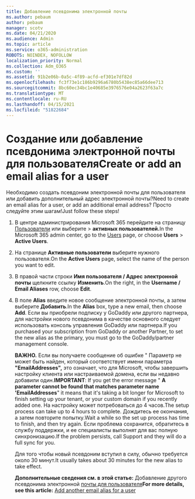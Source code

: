 ```yaml
---
title: Добавление псевдонима электронной почты
ms.author: pebaum
author: pebaum
manager: scotv
ms.date: 04/21/2020
ms.audience: Admin
ms.topic: article
ms.service: o365-administration
ROBOTS: NOINDEX, NOFOLLOW
localization_priority: Normal
ms.collection: Adm_O365
ms.custom: ''
ms.assetid: 91b2e06b-0a5c-4f89-acfd-ef301e7df82d
ms.openlocfilehash: fc3f73e1c186b9296a6780b5438ec85a66dee713
ms.sourcegitcommit: 8bc60ec34bc1e40685e3976576e04a2623f63a7c
ms.translationtype: MT
ms.contentlocale: ru-RU
ms.lasthandoff: 04/15/2021
ms.locfileid: "51822684"
---
```

# <a name="create-or-add-an-email-alias-for-a-user"></a><span data-ttu-id="f1da6-102">Создание или добавление псевдонима электронной почты для пользователя</span><span class="sxs-lookup"><span data-stu-id="f1da6-102">Create or add an email alias for a user</span></span>

<span data-ttu-id="f1da6-103">Необходимо создать псевдоним электронной почты для пользователя или добавить дополнительный адрес электронной почты?</span><span class="sxs-lookup"><span data-stu-id="f1da6-103">Need to create an email alias for a user, or add an additional email address?</span></span> <span data-ttu-id="f1da6-104">Просто следуйте этим шагам!</span><span class="sxs-lookup"><span data-stu-id="f1da6-104">Just follow these steps!</span></span>
  
1. <span data-ttu-id="f1da6-105">В центре администрирования Microsoft 365 перейдите на страницу [Пользователи](https://go.microsoft.com/fwlink/p/?linkid=834822) или выберите   >  **активных пользователей.**</span><span class="sxs-lookup"><span data-stu-id="f1da6-105">In the Microsoft 365 admin center, go to the [Users](https://go.microsoft.com/fwlink/p/?linkid=834822) page, or choose **Users** > **Active Users**.</span></span>
    
2. <span data-ttu-id="f1da6-106">На странице **Активные пользователи** выберите нужного пользователя.</span><span class="sxs-lookup"><span data-stu-id="f1da6-106">On the **Active Users** page, select the name of the person you want to edit.</span></span> 
    
3. <span data-ttu-id="f1da6-107">В правой части строки **Имя пользователя / Адрес электронной почты** щелкните ссылку **Изменить**.</span><span class="sxs-lookup"><span data-stu-id="f1da6-107">On the right, in the **Username / Email Aliases** row, choose **Edit**.</span></span>
    
4. <span data-ttu-id="f1da6-108">В поле **Alias** введите новое сообщение электронной почты, а затем выберите **Добавить**.</span><span class="sxs-lookup"><span data-stu-id="f1da6-108">In the **Alias** box, type a new email, then choose **Add**.</span></span> <span data-ttu-id="f1da6-109">Если вы приобрели подписку у GoDaddy или другого партнера, для настройки нового псевдонима в качестве основного следует использовать консоль управления GoDaddy или партнера.</span><span class="sxs-lookup"><span data-stu-id="f1da6-109">If you purchased your subscription from GoDaddy or another Partner, to set the new alias as the primary, you must go to the GoDaddy/partner management console.</span></span> 
    
    <span data-ttu-id="f1da6-110">**ВАЖНО.** Если вы получаете сообщение об ошибке " Параметр не может быть найден, который соответствует имени параметра **"EmailAddresses",** это означает, что для Microsoft, чтобы завершить настройку клиента или настраиваемой домена, если вы недавно добавили один.</span><span class="sxs-lookup"><span data-stu-id="f1da6-110">**IMPORTANT**: If you get the error message " **A parameter cannot be found that matches parameter name 'EmailAddresses**" it means that it's taking a bit longer for Microsoft to finish setting up your tenant, or your custom domain if you recently added one.</span></span> <span data-ttu-id="f1da6-111">На настройку может потребоваться до 4 часов.</span><span class="sxs-lookup"><span data-stu-id="f1da6-111">The setup process can take up to 4 hours to complete.</span></span> <span data-ttu-id="f1da6-112">Дождитесь ее окончания, а затем повторите попытку.</span><span class="sxs-lookup"><span data-stu-id="f1da6-112">Wait a while so the set up process has time to finish, and then try again.</span></span> <span data-ttu-id="f1da6-113">Если проблема сохранится, обратитесь в службу поддержки, и ее специалисты выполнят для вас полную синхронизацию.</span><span class="sxs-lookup"><span data-stu-id="f1da6-113">If the problem persists, call Support and they will do a full sync for you.</span></span>
    
    <span data-ttu-id="f1da6-114">Для того чтобы новый псевдоним вступил в силу, обычно требуется около 30 минут.</span><span class="sxs-lookup"><span data-stu-id="f1da6-114">It usually takes about 30 minutes for the new alias to take effect.</span></span>
    
    <span data-ttu-id="f1da6-115">**Дополнительные сведения см. в этой статье:** Добавление другого псевдонима электронной [почты для пользователя](https://docs.microsoft.com/microsoft-365/admin/email/add-another-email-alias-for-a-user)</span><span class="sxs-lookup"><span data-stu-id="f1da6-115">**For more details, see this article:** [Add another email alias for a user](https://docs.microsoft.com/microsoft-365/admin/email/add-another-email-alias-for-a-user)</span></span>
    

